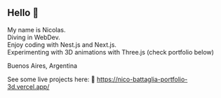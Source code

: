 ## Hello 👋

My name is Nicolas.  
Diving in WebDev.  
Enjoy coding with Nest.js and Next.js.  
Experimenting with 3D animations with Three.js (check portfolio below)

Buenos Aires, Argentina  

See some live projects here:
🔗 https://nico-battaglia-portfolio-3d.vercel.app/

